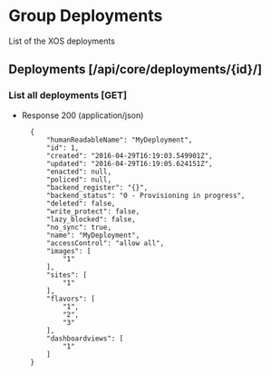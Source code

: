 # Group Deployments

List of the XOS deployments

## Deployments [/api/core/deployments/{id}/]

### List all deployments [GET]

+ Response 200 (application/json)

        {
            "humanReadableName": "MyDeployment",
            "id": 1,
            "created": "2016-04-29T16:19:03.549901Z",
            "updated": "2016-04-29T16:19:05.624151Z",
            "enacted": null,
            "policed": null,
            "backend_register": "{}",
            "backend_status": "0 - Provisioning in progress",
            "deleted": false,
            "write_protect": false,
            "lazy_blocked": false,
            "no_sync": true,
            "name": "MyDeployment",
            "accessControl": "allow all",
            "images": [
                "1"
            ],
            "sites": [
                "1"
            ],
            "flavors": [
                "1",
                "2",
                "3"
            ],
            "dashboardviews": [
                "1"
            ]
        }